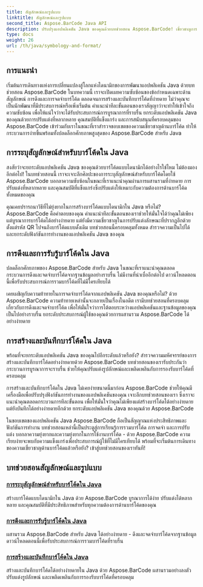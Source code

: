 ```yaml
---
title: สัญลักษณ์และรูปแบบ
linktitle: สัญลักษณ์และรูปแบบ
second_title: Aspose.BarCode Java API
description: ปรับปรุงแอปพลิเคชัน Java ของคุณด้วยบทช่วยสอน Aspose.BarCode! เชี่ยวชาญการระบุสัญลักษณ์ ดึงและจดจำบาร์โค้ด และสร้างและบันทึกบาร์โค้ดแบบไดนามิกได้อย่างง่ายดาย
type: docs
weight: 26
url: /th/java/symbology-and-format/
---
```

## การแนะนำ

เริ่มต้นการเดินทางแห่งการเปลี่ยนแปลงสู่โลกแห่งไดนามิกของการพัฒนาแอปพลิเคชัน Java ด้วยบทช่วยสอน Aspose.BarCode ในบทความนี้ เราจะเปิดเผยความซับซ้อนของข้อกำหนดเฉพาะด้านสัญลักษณ์ การดึงและการจดจำบาร์โค้ด ตลอดจนการสร้างและบันทึกบาร์โค้ดที่ง่ายดาย ไม่ว่าคุณจะเป็นนักพัฒนาที่มีประสบการณ์หรือเพิ่งเริ่มต้น คำแนะนำทีละขั้นตอนของเราสัญญาว่าจะทำให้เข้าใจถึงความซับซ้อน เพื่อให้แน่ใจว่าจะได้รับประสบการณ์การบูรณาการที่ราบรื่น ยกระดับแอปพลิเคชัน Java ของคุณด้วยการปรับแต่งที่หลากหลาย คุณสมบัติที่แข็งแกร่ง และการสนับสนุนที่ครอบคลุมของ Aspose.BarCode เข้าร่วมกับเราในขณะที่เราสำรวจขอบเขตของความเชี่ยวชาญด้านบาร์โค้ด ทำให้กระบวนการง่ายขึ้นพร้อมทั้งปลดล็อกศักยภาพสูงสุดของ Aspose.BarCode สำหรับ Java

## การระบุสัญลักษณ์สำหรับบาร์โค้ดใน Java

สงสัยว่าจะยกระดับแอปพลิเคชัน Java ของคุณด้วยบาร์โค้ดแบบไดนามิกได้อย่างไรใช่ไหม ไม่ต้องมองอีกต่อไป! ในบทช่วยสอนนี้ เราจะเจาะลึกศิลปะของการระบุสัญลักษณ์สำหรับบาร์โค้ดโดยใช้ Aspose.BarCode บอกลาความซับซ้อนในขณะที่เราแนะนำคุณผ่านการผสานรวมที่ง่ายดาย การปรับแต่งที่หลากหลาย และคุณสมบัติที่แข็งแกร่งซึ่งปรับแต่งให้เหมาะกับความต้องการด้านบาร์โค้ดทั้งหมดของคุณ

คุณเคยปรารถนาวิธีที่ไม่ยุ่งยากในการสร้างบาร์โค้ดแบบไดนามิกใน Java หรือไม่? Aspose.BarCode คือคำตอบของคุณ คำแนะนำทีละขั้นตอนของเราช่วยให้มั่นใจได้ว่าคุณไม่เพียงแต่บูรณาการบาร์โค้ดได้อย่างง่ายดาย แต่ยังมีความเชี่ยวชาญในการปรับแต่งลักษณะที่ปรากฏอีกด้วย ตั้งแต่รหัส QR ไปจนถึงบาร์โค้ดแบบดั้งเดิม บทช่วยสอนนี้ครอบคลุมทั้งหมด สำรวจความเป็นไปได้และยกระดับฟังก์ชันการทำงานของแอปพลิเคชัน Java ของคุณ


## การดึงและการรับรู้บาร์โค้ดใน Java

ปลดล็อกศักยภาพของ Aspose.BarCode สำหรับ Java ในขณะที่เราแนะนำคุณตลอดกระบวนการดึงและจดจำบาร์โค้ดจากฐานข้อมูลอย่างราบรื่น ไม่มีงานที่น่าเบื่ออีกต่อไป ดาวน์โหลดตอนนี้เพื่อรับประสบการณ์การรวมบาร์โค้ดที่ไม่มีใครเทียบได้ 

เคยเผชิญกับความท้าทายในการจดจำบาร์โค้ดจากแอปพลิเคชัน Java ของคุณหรือไม่? ด้วย Aspose.BarCode ความท้าทายเหล่านั้นจะกลายเป็นเรื่องในอดีต เรามีบทช่วยสอนที่ครอบคลุมเกี่ยวกับการดึงและจดจำบาร์โค้ด เพื่อให้มั่นใจว่าการโต้ตอบระหว่างแอปพลิเคชันและฐานข้อมูลของคุณเป็นไปอย่างราบรื่น ยกระดับประสบการณ์ผู้ใช้ของคุณด้วยการผสานรวม Aspose.BarCode ได้อย่างง่ายดาย

## การสร้างและบันทึกบาร์โค้ดใน Java

พร้อมที่จะยกระดับแอปพลิเคชัน Java ของคุณไปอีกระดับแล้วหรือยัง? สำรวจความมหัศจรรย์ของการสร้างและบันทึกบาร์โค้ดอย่างง่ายดายด้วย Aspose.BarCode บทช่วยสอนของเรารับประกันว่ากระบวนการบูรณาการจะราบรื่น ช่วยให้คุณปรับแต่งรูปลักษณ์และเพลิดเพลินกับการรองรับบาร์โค้ดที่ครอบคลุม

การสร้างและบันทึกบาร์โค้ดใน Java ไม่เคยง่ายขนาดนี้มาก่อน Aspose.BarCode ช่วยให้คุณมีเครื่องมือเพื่อปรับปรุงฟังก์ชันการทำงานของแอปพลิเคชันของคุณ เจาะลึกบทช่วยสอนของเรา ซึ่งเราจะแนะนำคุณตลอดกระบวนการทีละขั้นตอน เพื่อให้มั่นใจว่าคุณไม่เพียงแต่สร้างบาร์โค้ดได้อย่างง่ายดาย แต่ยังบันทึกได้อย่างง่ายดายอีกด้วย ยกระดับแอปพลิเคชัน Java ของคุณด้วย Aspose.BarCode

ในขอบเขตของแอปพลิเคชัน Java Aspose.BarCode ถือเป็นสัญญาณแห่งประสิทธิภาพและฟังก์ชันการทำงาน บทช่วยสอนเหล่านี้เป็นประตูสู่การเรียนรู้การรวมบาร์โค้ด การจดจำ และการปรับแต่ง บอกลาความยุ่งยากและความยุ่งยากในการใช้งานบาร์โค้ด - ด้วย Aspose.BarCode ความเรียบง่ายจะพบกับความแข็งแกร่งเพื่อประสบการณ์ผู้ใช้ที่ไม่มีใครเทียบได้ พร้อมที่จะเริ่มต้นการเดินทางของความเชี่ยวชาญด้านบาร์โค้ดแล้วหรือยัง? เข้าสู่บทช่วยสอนของเราทันที!
## บทช่วยสอนสัญลักษณ์และรูปแบบ
### [การระบุสัญลักษณ์สำหรับบาร์โค้ดใน Java](./specifying-symbology-barcode/)
สร้างบาร์โค้ดแบบไดนามิกใน Java ด้วย Aspose.BarCode บูรณาการได้ง่าย ปรับแต่งได้หลากหลาย และคุณสมบัติที่มีประสิทธิภาพสำหรับทุกความต้องการด้านบาร์โค้ดของคุณ
### [การดึงและการรับรู้บาร์โค้ดใน Java](./fetching-recognizing-barcode/)
ผสานรวม Aspose.BarCode สำหรับ Java ได้อย่างง่ายดาย - ดึงและจดจำบาร์โค้ดจากฐานข้อมูล ดาวน์โหลดตอนนี้เพื่อรับประสบการณ์การรวมบาร์โค้ดที่ราบรื่น
### [การสร้างและบันทึกบาร์โค้ดใน Java](./generating-saving-barcode/)
สร้างและบันทึกบาร์โค้ดได้อย่างง่ายดายใน Java ด้วย Aspose.BarCode ผสานรวมอย่างลงตัว ปรับแต่งรูปลักษณ์ และเพลิดเพลินกับการรองรับบาร์โค้ดที่ครอบคลุม